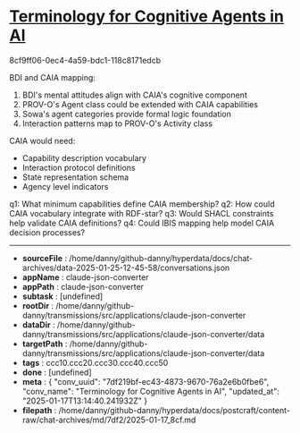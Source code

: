 # [Terminology for Cognitive Agents in AI](https://claude.ai/chat/7df219bf-ec43-4873-9670-76a2e6b0fbe6)

8cf9ff06-0ec4-4a59-bdc1-118c8171edcb

 BDI and CAIA mapping:
1. BDI's mental attitudes align with CAIA's cognitive component
2. PROV-O's Agent class could be extended with CAIA capabilities
3. Sowa's agent categories provide formal logic foundation
4. Interaction patterns map to PROV-O's Activity class

CAIA would need:
- Capability description vocabulary
- Interaction protocol definitions  
- State representation schema
- Agency level indicators

q1: What minimum capabilities define CAIA membership?
q2: How could CAIA vocabulary integrate with RDF-star?
q3: Would SHACL constraints help validate CAIA definitions?
q4: Could IBIS mapping help model CAIA decision processes?

---

* **sourceFile** : /home/danny/github-danny/hyperdata/docs/chat-archives/data-2025-01-25-12-45-58/conversations.json
* **appName** : claude-json-converter
* **appPath** : claude-json-converter
* **subtask** : [undefined]
* **rootDir** : /home/danny/github-danny/transmissions/src/applications/claude-json-converter
* **dataDir** : /home/danny/github-danny/transmissions/src/applications/claude-json-converter/data
* **targetPath** : /home/danny/github-danny/transmissions/src/applications/claude-json-converter/data
* **tags** : ccc10.ccc20.ccc30.ccc40.ccc50
* **done** : [undefined]
* **meta** : {
  "conv_uuid": "7df219bf-ec43-4873-9670-76a2e6b0fbe6",
  "conv_name": "Terminology for Cognitive Agents in AI",
  "updated_at": "2025-01-17T13:14:40.241932Z"
}
* **filepath** : /home/danny/github-danny/hyperdata/docs/postcraft/content-raw/chat-archives/md/7df2/2025-01-17_8cf.md